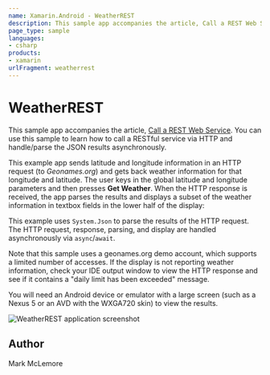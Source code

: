 ```yaml
---
name: Xamarin.Android - WeatherREST
description: This sample app accompanies the article, Call a REST Web Service. You can use this sample to learn how to call a RESTful service via HTTP and...
page_type: sample
languages:
- csharp
products:
- xamarin
urlFragment: weatherrest
---
```

# WeatherREST

This sample app accompanies the article, 
[Call a REST Web Service](http://developer.xamarin.com/recipes/android/web_services/consuming_services/call_a_rest_web_service/).
You can use this sample to learn how to call a RESTful service via 
HTTP and handle/parse the JSON results asynchronously. 

This example app sends latitude and longitude information in an HTTP 
request (to *Geonames.org*) and gets back weather information for that 
longitude and latitude. The user keys in the global latitude and 
longitude parameters and then presses **Get Weather**. When the HTTP 
response is received, the app parses the results and displays a subset 
of the weather information in textbox fields in the lower half of the 
display: 

This example uses `System.Json` to parse the results of the HTTP 
request. The HTTP request, response, parsing, and display are handled 
asynchronously via `async`/`await`. 

Note that this sample uses a geonames.org demo account, which supports 
a limited number of accesses. If the display is not reporting weather 
information, check your IDE output window to view the HTTP response and 
see if it contains a "daily limit has been exceeded" message. 

You will need an Android device or emulator with a large screen (such as 
a Nexus 5 or an AVD with the WXGA720 skin) to view the results. 

![WeatherREST application screenshot](Screenshots/before.png "WeatherREST application screenshot")

## Author 

Mark McLemore
